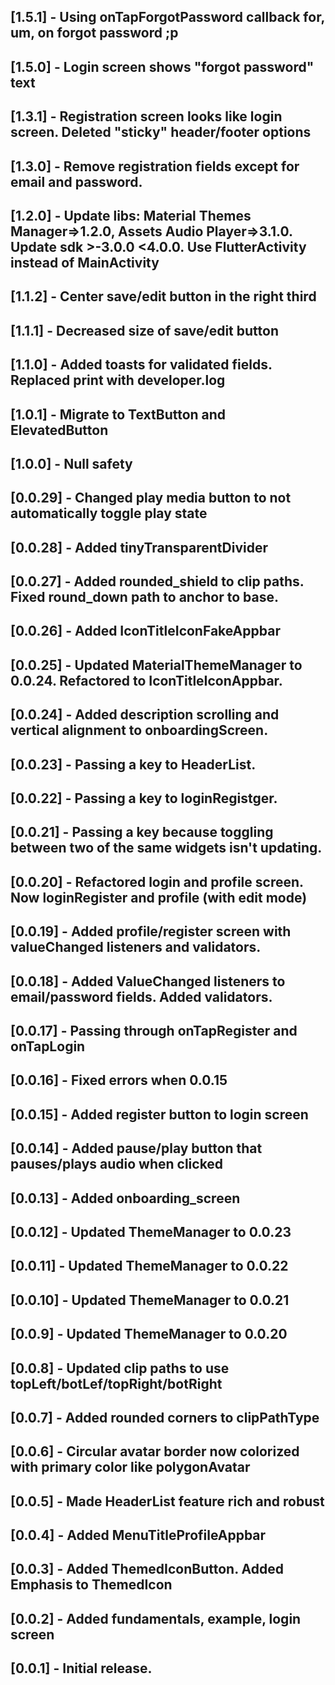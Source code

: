 ## [1.5.1]  - Using onTapForgotPassword callback for, um, on forgot password ;p
## [1.5.0]  - Login screen shows "forgot password" text
## [1.3.1]  - Registration screen looks like login screen. Deleted "sticky" header/footer options
## [1.3.0]  - Remove registration fields except for email and password.
## [1.2.0]  - Update libs: Material Themes Manager=>1.2.0, Assets Audio Player=>3.1.0. Update sdk >-3.0.0 <4.0.0. Use FlutterActivity instead of MainActivity
## [1.1.2]  - Center save/edit button in the right third
## [1.1.1]  - Decreased size of save/edit button
## [1.1.0]  - Added toasts for validated fields. Replaced print with developer.log
## [1.0.1]  - Migrate to TextButton and ElevatedButton
## [1.0.0]  - Null safety
## [0.0.29] - Changed play media button to not automatically toggle play state
## [0.0.28] - Added tinyTransparentDivider
## [0.0.27] - Added rounded_shield to clip paths. Fixed round_down path to anchor to base.
## [0.0.26] - Added IconTitleIconFakeAppbar
## [0.0.25] - Updated MaterialThemeManager to 0.0.24. Refactored to IconTitleIconAppbar.
## [0.0.24] - Added description scrolling and vertical alignment to onboardingScreen.
## [0.0.23] - Passing a key to HeaderList.
## [0.0.22] - Passing a key to loginRegistger.
## [0.0.21] - Passing a key because toggling between two of the same widgets isn't updating.
## [0.0.20] - Refactored login and profile screen. Now loginRegister and profile (with edit mode)
## [0.0.19] - Added profile/register screen with valueChanged listeners and validators.
## [0.0.18] - Added ValueChanged listeners to email/password fields. Added validators.
## [0.0.17] - Passing through onTapRegister and onTapLogin
## [0.0.16] - Fixed errors when 0.0.15
## [0.0.15] - Added register button to login screen
## [0.0.14] - Added pause/play button that pauses/plays audio when clicked
## [0.0.13] - Added onboarding_screen
## [0.0.12] - Updated ThemeManager to 0.0.23
## [0.0.11] - Updated ThemeManager to 0.0.22
## [0.0.10] - Updated ThemeManager to 0.0.21
## [0.0.9] - Updated ThemeManager to 0.0.20
## [0.0.8] - Updated clip paths to use topLeft/botLef/topRight/botRight
## [0.0.7] - Added rounded corners to clipPathType
## [0.0.6] - Circular avatar border now colorized with primary color like polygonAvatar
## [0.0.5] - Made HeaderList feature rich and robust
## [0.0.4] - Added MenuTitleProfileAppbar
## [0.0.3] - Added ThemedIconButton. Added Emphasis to ThemedIcon
## [0.0.2] - Added fundamentals, example, login screen
## [0.0.1] - Initial release.